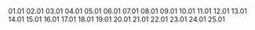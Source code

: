 01.01
02.01
03.01
04.01
05.01
06.01
07.01
08.01
09.01
10.01
11.01
12.01 
13.01
14.01
15.01
16.01
17.01
18.01
19.01
20.01
21.01
22.01
23.01
24.01
25.01
